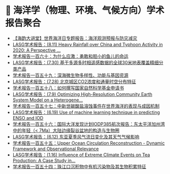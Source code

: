 # 🌊 海洋学（物理、环境、气候方向）学术报告聚合
<!-- BLOG-POST-LIST:START -->
- [【海韵大讲堂】世界海洋日专题报告：海洋观测预报与防灾减灾](http://hyxy.hhu.edu.cn/2020/0603/c8634a204884/page.htm)
- [LASG学术报告：(8.11) Heavy Rainfall over China and Typhoon Activity in 2020: A Perspective ...](http://www.lasg.ac.cn/ky/xsbg/202008/t20200803_573307.html)
- [学术报告一百六十：为什么应激：勇敢和胆小的鱼儿的命运](http://hyxy.hhu.edu.cn/2020/0520/c8634a203986/page.htm)
- [LASG学术报告：(7.30) 基于多源多时相遥感数据的全球30米地表覆盖精细分类产品](http://www.lasg.ac.cn/ky/xsbg/202007/t20200727_571673.html)
- [学术报告一百五十九：深海微生物多样性、功能与基因资源](http://hyxy.hhu.edu.cn/2020/0514/c8634a203741/page.htm)
- [LASG学术报告：(7.28) 北京城区CO2浓度和通量时空分布特征](http://www.lasg.ac.cn/ky/xsbg/202007/t20200727_571672.html)
- [学术报告一百五十八：如何撰写国家自然科学基金申请书](http://hyxy.hhu.edu.cn/2019/1223/c8634a201202/page.htm)
- [LASG学术报告：(7.9) Optimizing High-Resolution Community Earth System Model on a Heterogene...](http://www.lasg.ac.cn/ky/xsbg/202006/t20200623_565620.html)
- [学术报告一百五十七：中新世碳酸盐溶蚀事件在世界海洋的表现与成因机制](http://hyxy.hhu.edu.cn/2020/0102/c8634a201431/page.htm)
- [LASG学术报告：(6.19) Use of machine learning technique in predicting ENSO and IOD](http://www.lasg.ac.cn/ky/xsbg/202006/t20200610_564242.html)
- [学术报告一百五十六：国际大洋发现计划IODP385航次报告：东太平洋加州湾中的年轻（< 7Ma）大陆边缘裂谷盆地的构造与生物圈](http://hyxy.hhu.edu.cn/2019/1206/c8634a200419/page.htm)
- [LASG学术报告：(6.12) 东亚夏季风气流日变化及其天气气候影响](http://www.lasg.ac.cn/ky/xsbg/202006/t20200609_564115.html)
- [学术报告一百五十五：Upper Ocean Circulation Reconstruction - Dynamic Framework and Observational Relevance](http://hyxy.hhu.edu.cn/2019/1121/c8634a199694/page.htm)
- [LASG学术报告：(1.16) Influence of Extreme Climate Events on Tea Production: A Case Study in...](http://www.lasg.ac.cn/ky/xsbg/202001/t20200116_540559.html)
- [学术报告一百五十四：珠江口沉积物中有机污染物及其生物积累特征](http://hyxy.hhu.edu.cn/2019/1118/c8634a199473/page.htm)
<!-- BLOG-POST-LIST:END -->
